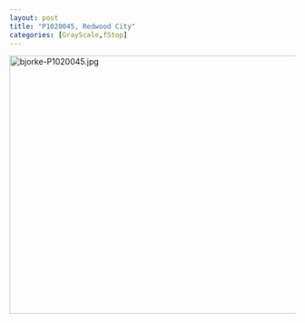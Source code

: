```yaml
---
layout: post
title: "P1020045, Redwood City"
categories: [GrayScale,fStop]
---
```

<img alt="bjorke-P1020045.jpg" src="http://www.botzilla.com/blog/pix2009/bjorke-P1020045.jpg" width="807" height="454" border="0" />



